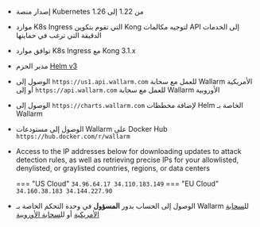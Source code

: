 * إصدار منصة Kubernetes من 1.22 إلى 1.26
* موارد K8s Ingress التي تقوم بتكوين Kong لتوجيه مكالمات API إلى الخدمات الدقيقة التي ترغب في حمايتها
* توافق موارد K8s Ingress مع Kong 3.1.x
* مدير الحزم [Helm v3](https://helm.sh/)
* الوصول إلى `https://us1.api.wallarm.com` للعمل مع سحابة Wallarm الأمريكية أو إلى `https://api.wallarm.com` للعمل مع سحابة Wallarm الأوروبية
* الوصول إلى `https://charts.wallarm.com` لإضافة مخططات Helm الخاصة بـ Wallarm
* الوصول إلى مستودعات Wallarm على Docker Hub `https://hub.docker.com/r/wallarm`
* Access to the IP addresses below for downloading updates to attack detection rules, as well as retrieving precise IPs for your allowlisted, denylisted, or graylisted countries, regions, or data centers

    === "US Cloud"
        ```
        34.96.64.17
        34.110.183.149
        ```
    === "EU Cloud"
        ```
        34.160.38.183
        34.144.227.90
        ```
* الوصول إلى الحساب بدور **المسؤول** في وحدة التحكم الخاصة بـ Wallarm لل[سحابة الأمريكية](https://us1.my.wallarm.com/) أو لل[سحابة الأوروبية](https://my.wallarm.com/)